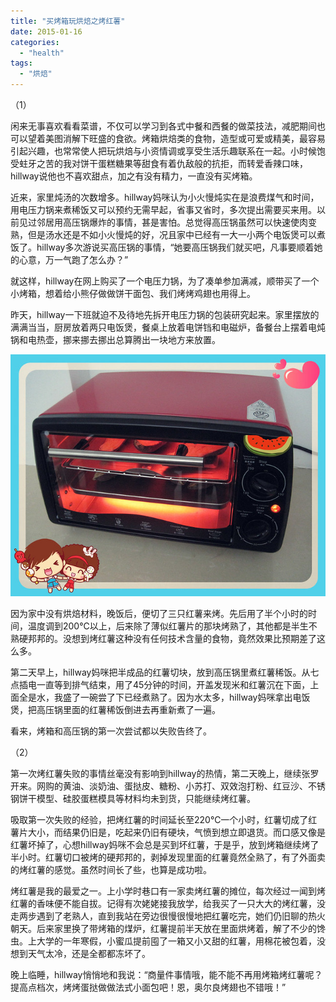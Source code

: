 ```yaml
---
title: "买烤箱玩烘焙之烤红薯"
date: 2015-01-16
categories: 
  - "health"
tags: 
  - "烘焙"
---
```


（1）

闲来无事喜欢看看菜谱，不仅可以学习到各式中餐和西餐的做菜技法，减肥期间也可以望着美图消解下旺盛的食欲。烤箱烘焙类的食物，造型或可爱或精美，最容易引起兴趣，也常常使人把玩烘焙与小资情调或享受生活乐趣联系在一起。小时候饱受蛀牙之苦的我对饼干蛋糕糖果等甜食有着仇敌般的抗拒，而转爱香辣口味，hillway说他也不喜欢甜点，加之有没有精力，一直没有买烤箱。

近来，家里炖汤的次数增多。hillway妈咪认为小火慢炖实在是浪费煤气和时间，用电压力锅来煮稀饭又可以预约无需早起，省事又省时，多次提出需要买来用。以前见过邻居用高压锅爆炸的事情，甚是害怕。总觉得高压锅虽然可以快速使肉变熟，但是汤水还是不如小火慢炖的好，况且家中已经有一大一小两个电饭煲可以煮饭了。hillway多次游说买高压锅的事情，“她要高压锅我们就买吧，凡事要顺着她的心意，万一气跑了怎么办？”

就这样，hillway在网上购买了一个电压力锅，为了凑单参加满减，顺带买了一个小烤箱，想着给小熊仔做做饼干面包、我们烤烤鸡翅也用得上。

昨天，hillway一下班就迫不及待地先拆开电压力锅的包装研究起来。家里摆放的满满当当，厨房放着两只电饭煲，餐桌上放着电饼铛和电磁炉，备餐台上摆着电炖锅和电热壶，挪来挪去挪出总算腾出一块地方来放置。

![烤箱](images/16120111089_16085e7b9d_z.jpg)

因为家中没有烘焙材料，晚饭后，便切了三只红薯来烤。先后用了半个小时的时间，温度调到200℃以上，后来除了薄似红薯片的那块烤熟了，其他都是半生不熟硬邦邦的。没想到烤红薯这种没有任何技术含量的食物，竟然效果比预期差了这么多。

第二天早上，hillway妈咪把半成品的红薯切块，放到高压锅里煮红薯稀饭。从七点插电一直等到排气结束，用了45分钟的时间，开盖发现米和红薯沉在下面，上面全是水，我盛了一碗尝了下已经煮熟了。因为水太多，hillway妈咪拿出电饭煲，把高压锅里面的红薯稀饭倒进去再重新煮了一遍。

看来，烤箱和高压锅的第一次尝试都以失败告终了。

（2）

第一次烤红薯失败的事情丝毫没有影响到hillway的热情，第二天晚上，继续张罗开来。网购的黄油、淡奶油、蛋挞皮、糖粉、小苏打、双效泡打粉、红豆沙、不锈钢饼干模型、硅胶蛋糕模具等材料均未到货，只能继续烤红薯。

吸取第一次失败的经验，把烤红薯的时间延长至220℃一个小时，红薯切成了红薯片大小，而结果仍旧是，吃起来仍旧有硬块，气愤到想立即退货。而口感又像是红薯坏掉了，心想hillway妈咪不会总是买到坏红薯，于是乎，放到烤箱继续烤了半小时。红薯切口被烤的硬邦邦的，剥掉发现里面的红薯竟然全熟了，有了外面卖的烤红薯的感觉。虽然时间长了些，也算是成功啦。

烤红薯是我的最爱之一。上小学时巷口有一家卖烤红薯的摊位，每次经过一闻到烤红薯的香味便不能自拔。记得有次姥姥接我放学，给我买了一只大大的烤红薯，没走两步遇到了老熟人，直到我站在旁边很慢很慢地把红薯吃完，她们仍旧聊的热火朝天。后来家里换了带烤箱的煤炉，红薯提前半天放在里面烘烤着，解了不少的馋虫。上大学的一年寒假，小蜜瓜提前囤了一箱又小又甜的红薯，用棉花被包着，没想到天气太冷，还是全都都冻坏了。

晚上临睡，hillway悄悄地和我说：“商量件事情哦，能不能不再用烤箱烤红薯呢？提高点档次，烤烤蛋挞做做法式小面包吧！恩，奥尔良烤翅也不错哦！”
